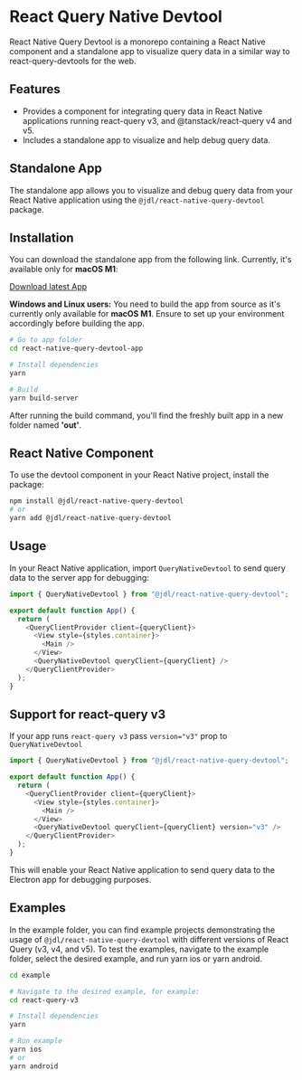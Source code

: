# React Query Native Devtool

React Native Query Devtool is a monorepo containing a React Native component and a standalone app to visualize query data in a similar way to react-query-devtools for the web.

## Features

- Provides a component for integrating query data in React Native applications running react-query v3, and @tanstack/react-query v4 and v5.
- Includes a standalone app to visualize and help debug query data.

## Standalone App

The standalone app allows you to visualize and debug query data from your React Native application using the `@jdl/react-native-query-devtool` package.

## Installation

You can download the standalone app from the following link. Currently, it's available only for **macOS M1**:

[Download latest App](https://github.com/jossydeleon/react-native-query-devtool-monorepo/releases)

**Windows and Linux users:** You need to build the app from source as it's currently only available for **macOS M1**. Ensure to set up your environment accordingly before building the app.

```bash
# Go to app folder
cd react-native-query-devtool-app

# Install dependencies
yarn

# Build
yarn build-server
```

After running the build command, you'll find the freshly built app in a new folder named **'out'**.

## React Native Component

To use the devtool component in your React Native project, install the package:

```bash
npm install @jdl/react-native-query-devtool
# or
yarn add @jdl/react-native-query-devtool
```

## Usage

In your React Native application, import `QueryNativeDevtool` to send query data to the server app for debugging:

```javascript
import { QueryNativeDevtool } from "@jdl/react-native-query-devtool";

export default function App() {
  return (
    <QueryClientProvider client={queryClient}>
      <View style={styles.container}>
        <Main />
      </View>
      <QueryNativeDevtool queryClient={queryClient} />
    </QueryClientProvider>
  );
}
```

## Support for react-query v3

If your app runs `react-query v3` pass `version="v3"` prop to `QueryNativeDevtool`

```javascript
import { QueryNativeDevtool } from "@jdl/react-native-query-devtool";

export default function App() {
  return (
    <QueryClientProvider client={queryClient}>
      <View style={styles.container}>
        <Main />
      </View>
      <QueryNativeDevtool queryClient={queryClient} version="v3" />
    </QueryClientProvider>
  );
}
```

This will enable your React Native application to send query data to the Electron app for debugging purposes.

## Examples

In the example folder, you can find example projects demonstrating the usage of `@jdl/react-native-query-devtool` with different versions of React Query (v3, v4, and v5). To test the examples, navigate to the example folder, select the desired example, and run yarn ios or yarn android.

```bash
cd example

# Navigate to the desired example, for example:
cd react-query-v3

# Install dependencies
yarn

# Run example
yarn ios
# or
yarn android
```
